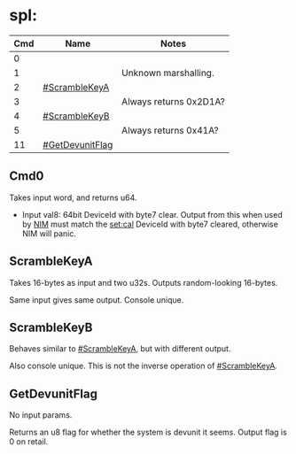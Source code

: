 # spl:

| Cmd | Name                                           | Notes                  |
| --- | ---------------------------------------------- | ---------------------- |
| 0   |                                                |                        |
| 1   |                                                | Unknown marshalling.   |
| 2   | [\#ScrambleKeyA](#ScrambleKeyA "wikilink")     |                        |
| 3   |                                                | Always returns 0x2D1A? |
| 4   | [\#ScrambleKeyB](#ScrambleKeyB "wikilink")     |                        |
| 5   |                                                | Always returns 0x41A?  |
| 11  | [\#GetDevunitFlag](#GetDevunitFlag "wikilink") |                        |

## Cmd0

Takes input word, and returns u64.

  - Input val8: 64bit DeviceId with byte7 clear. Output from this when
    used by [NIM](NIM%20servers.md "wikilink") must match the
    [set:cal](Settings%20services.md "wikilink") DeviceId with byte7
    cleared, otherwise NIM will panic.

## ScrambleKeyA

Takes 16-bytes as input and two u32s. Outputs random-looking 16-bytes.

Same input gives same output. Console unique.

## ScrambleKeyB

Behaves similar to [\#ScrambleKeyA](#ScrambleKeyA "wikilink"), but with
different output.

Also console unique. This is not the inverse operation of
[\#ScrambleKeyA](#ScrambleKeyA "wikilink").

## GetDevunitFlag

No input params.

Returns an u8 flag for whether the system is devunit it seems. Output
flag is 0 on retail.
